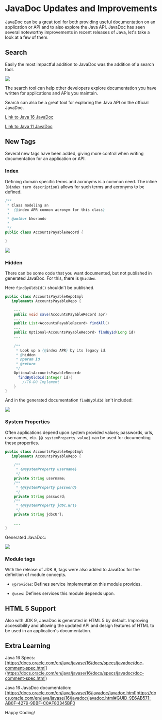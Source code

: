 # JavaDoc Updates and Improvements
JavaDoc can be a great tool for both providing useful documentation on an application or API and to also explore the Java API. JavaDoc has seen several noteworthy improvements in recent releases of Java, let's take a look at a few of them.

## Search

Easily the most impactful addition to JavaDoc was the addition of a search tool. 

![](images/overview.png)

The search tool can help other developers explore documentation you have written for applications and APIs you maintain.

Search can also be a great tool for exploring the Java API on the official JavaDoc.

[Link to Java 16 JavaDoc](https://docs.oracle.com/en/java/javase/16/docs/api/index.html)

[Link to Java 11 JavaDoc](https://docs.oracle.com/en/java/javase/16/docs/api/index.html)

## New Tags

Several new tags have been added, giving more control when writing documentation for an application or API. 

### Index

Defining domain specific terms and acronyms is a common need. The inline `{@index term description}` allows for such terms and acronyms to be defined. 

```java
/**
 * Class modeling an
 *  {@index APR common acronym for this class}
 * 
 * @author bkorando
 *
 */
public class AccountsPayableRecord {

}
```

![](images/index-ii.png)

### Hidden

There can be some code that you want documented, but not published in generated JavaDoc. For this, there is `@hidden`. 

Here `findByOldbId()` shouldn't be published.

```java
public class AccountsPayableRepoImpl 
   implements AccountsPayableRepo {

    ...
    public void save(AccountsPayableRecord apr) 
    ...
    public List<AccountsPayableRecord> findAll() 
    ...
    public Optional<AccountsPayableRecord> findById(Long id) 
    ...
    
    /**
     * Look up a {@index APR} by its legacy id.
     * @hidden
     * @param id
     * @return
     */
    Optional<AccountsPayableRecord> 
      findByOldbId(Integer id){
        //TO-DO Implement
    }
}
```

And in the generated documentation `findByOldId` isn't included:

![](images/hidden.png)

### System Properties

Often applications depend upon system provided values; passwords, urls, usernames, etc. `{@ systemProperty value}` can be used for documenting these properties.

```java
public class AccountsPayableRepoImpl 
   implements AccountsPayableRepo {

    /**
     * {@systemProperty username}
     */
    private String username;
    /**
     * {@systemProperty password}
     */
    private String password;
    /**
     * {@systemProperty jdbc.url}
     */
    private String jdbcUrl;
    
    ...
}
```
Generated JavaDoc:

![](images/system-prop-ii.png)

### Module tags

With the release of JDK 9, tags were also added to JavaDoc for the definition of module concepts. 

* `@provides`: Defines service implementation this module provides.

* `@uses`: Defines services this module depends upon.

## HTML 5 Support

Also with JDK 9, JavaDoc is generated in HTML 5 by default. Improving accessibility and allowing the updated API and design features of HTML to be used in an application's documentation. 

## Extra Learning

Java 16 Specs: [https://docs.oracle.com/en/java/javase/16/docs/specs/javadoc/doc-comment-spec.html](https://docs.oracle.com/en/java/javase/16/docs/specs/javadoc/doc-comment-spec.html)

Java 16 JavaDoc documentation: [https://docs.oracle.com/en/java/javase/16/javadoc/javadoc.html]https://docs.oracle.com/en/java/javase/16/javadoc/javadoc.html#GUID-9E6AB571-AB0F-4279-9BBF-C0AF83345BF0

Happy Coding!

